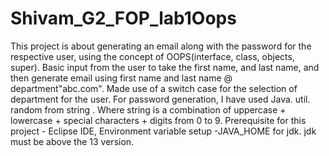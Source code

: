 # Shivam_G2_FOP_lab1Oops
This project is about generating an email along with the password for the respective user, using the concept of OOPS(interface, class, objects, super).
Basic input from the user to take the first name, and last name, and then generate email using first name and last name @ department"abc.com". 
Made use of a switch case for the selection of department for the user.
For password generation, I have used Java. util. random from string . Where string is a combination of uppercase + lowercase + special characters + digits from 0 to 9.
Prerequisite for this project - Eclipse IDE, Environment variable setup -JAVA_HOME for jdk. 
jdk must be above the 13 version.
